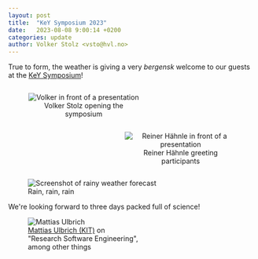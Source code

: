```yaml
---
layout: post
title:  "KeY Symposium 2023"
date:   2023-08-08 9:00:14 +0200
categories: update
author: Volker Stolz <vsto@hvl.no>
---
```

True to form, the weather is giving a very *bergensk* welcome to our guests at the [KeY Symposium](https://www.key-project.org/key-symposium/key-symposium-2023/)!

<div style="display:table-cell; vertical-align:middle; text-align:center;">
<figure style="float: left;  max-width:45%; height:auto;">
  <img src="https://foldr.org/selabhvl/2023/KeY-opening-VS.jpg" alt="Volker in front of a presentation">
  <figcaption>Volker Stolz opening the symposium</figcaption>
</figure>
<figure style="float: right; max-width:45%; height:auto;">
   <img src="https://foldr.org/selabhvl/2023/KeY-opening-Reiner.jpg" alt="Reiner Hähnle in front of a presentation">
   <figcaption>Reiner Hähnle greeting participants</figcaption>
</figure>
</div>

<figure>
	<img src="https://foldr.org/selabhvl/2023/KeY-opening-weather.png" alt="Screenshot of rainy weather forecast">
	<figcaption>Rain, rain, rain</figcaption>
</figure>
We're looking forward to three days packed full of science!

<figure style="max-width:45%; height: auto;">
	<img src="https://foldr.org/selabhvl/2023/KeY-RSE-Ulbrich.jpg" alt="Mattias Ulbrich">
	<figcaption><a href="https://formal.kastel.kit.edu/ulbrich/">Mattias Ulbrich (KIT)</a> on "Research Software Engineering", among other things</figcaption>
</figure>
